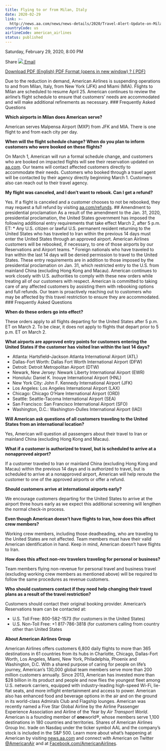 ```yaml
---
title: Flying to or from Milan, Italy
date: 2020-02-29
link: >-
  http://news.aa.com/news/news-details/2020/Travel-Alert-Update-on-Milan-Italy-Flying-Presidential-Proclamation-Amendment-OPS-DIS-02/default.aspx
countryCode: us
airlineCode: american_airlines
status: published
---
```

Saturday, February 29, 2020, 8:00 PM

Share [![](/files/images/email-icon.png) Email](# "Share by email") 

[ Download PDF (English) PDF Format (opens in new window) ? ( PDF) ](//s21.q4cdn.com/616071541/files/doc_news/Travel-Alert-Update-on-Milan-Italy-Flying-Presidential-Proclamation-Amendment-OPS-DIS-02-2020.pdf) 

Due to the reduction in demand, American Airlines is suspending operations to and from Milan, Italy, from New York (JFK) and Miami (MIA). Flights to Milan are scheduled to resume April 25. American continues to review the airline’s flight schedule to ensure that customers’ needs are accommodated and will make additional refinements as necessary. ### Frequently Asked Questions 

**Which airports in Milan does American serve?** 

American serves Malpensa Airport (MXP) from JFK and MIA. There is one flight to and from each city per day. 

**When will the flight schedule change? When do you plan to inform customers who were booked on these flights?** 

On March 1, American will run a formal schedule change, and customers who are booked on impacted flights will see their reservation updated on [aa.com](http://www.aa.com). Our teams will contact affected customers directly to accommodate their needs. Customers who booked through a travel agent will be contacted by their agency directly beginning March 1. Customers also can reach out to their travel agency. 

**My flight was canceled, and I don’t want to rebook. Can I get a refund?** 

Yes. If a flight is canceled and a customer chooses to not be rebooked, they may request a full refund by visiting [aa.com/refunds](https://www.aa.com/refunds). ## Amendment to presidential proclamation As a result of the amendment to the Jan. 31, 2020, presidential proclamation, the United States government has imposed the following additional entry requirements that take effect March 2, after 5 p.m. ET: * Any U.S. citizen or lawful U.S. permanent resident returning to the United States who has traveled to Iran within the previous 14 days must enter the United States through an approved airport. American Airlines customers will be rebooked, if necessary, to one of those airports by our Reservations and Airport teams. * Foreign nationals who have traveled to Iran within the last 14 days will be denied permission to travel to the United States. These entry requirements are in addition to those imposed by the presidential proclamation on Jan. 31, which restricted entry to the U.S. from mainland China (excluding Hong Kong and Macau). American continues to work closely with U.S. authorities to comply with these new orders while treating all of our customers with respect. American is committed to taking care of any affected customers by assisting them with rebooking options and full refunds. Our team is proactively reaching out to customers who may be affected by this travel restriction to ensure they are accommodated. ### Frequently Asked Questions 

**When do these orders go into effect?** 

These orders apply to all flights departing for the United States after 5 p.m. ET on March 2. To be clear, it does not apply to flights that depart prior to 5 p.m. ET on March 2. 

**What airports are approved entry points for customers entering the United States if the customer has visited Iran within the last 14 days?**

* Atlanta: Hartsfield–Jackson Atlanta International Airport (ATL) 
* Dallas-Fort Worth: Dallas Fort Worth International Airport (DFW) 
* Detroit: Detroit Metropolitan Airport (DTW)
* Newark, New Jersey: Newark Liberty International Airport (EWR) 
* Honolulu: Daniel K. Inouye International Airport (HNL) 
* New York City: John F. Kennedy International Airport (JFK) 
* Los Angeles: Los Angeles International Airport (LAX) 
* Chicago: Chicago O’Hare International Airport (ORD) 
* Seattle: Seattle-Tacoma International Airport (SEA) 
* San Francisco: San Francisco International Airport (SFO) 
* Washington, D.C.: Washington-Dulles International Airport (IAD)

**Will American ask questions of all customers traveling to the United States from an international location?** 

Yes, American will question all passengers about their travel to Iran or mainland China (excluding Hong Kong and Macau). 

**What if a customer is authorized to travel, but is scheduled to arrive at a nonapproved airport?** 

If a customer traveled to Iran or mainland China (excluding Hong Kong and Macau) within the previous 14 days and is authorized to travel, but is scheduled to arrive at a nonapproved airport, American will help reroute the customer to one of the approved airports or offer a refund. 

**Should customers arrive at international airports early?** 

We encourage customers departing for the United States to arrive at the airport three hours early as we expect this additional screening will lengthen the normal check-in process. 

**Even though American doesn’t have flights to Iran, how does this affect crew members?** 

Working crew members, including those deadheading, who are traveling to the United States are not affected. Team members must have their valid American identification in hand. Keep in mind, American doesn’t have flights to Iran. 

**How does this affect non-rev travelers traveling for personal or business?** 

Team members flying non-revenue for personal travel and business travel (excluding working crew members as mentioned above) will be required to follow the same procedures as revenue customers. 

**Who should customers contact if they need help changing their travel plans as a result of the travel restriction?** 

Customers should contact their original booking provider. American’s Reservations team can be contacted at: 
* U.S. Toll Free: 800-582-1573 (for customers in the United States) 
* U.S. Non-Toll Free: +1 817-786-3818 (for customers calling from country other than United States 

**About American Airlines Group** 

American Airlines offers customers 6,800 daily flights to more than 365 destinations in 61 countries from its hubs in Charlotte, Chicago, Dallas-Fort Worth, Los Angeles, Miami, New York, Philadelphia, Phoenix and Washington, D.C. With a shared purpose of caring for people on life’s journey, American’s 130,000 global team members serve more than 200 million customers annually. Since 2013, American has invested more than $28 billion in its product and people and now flies the youngest fleet among U.S. network carriers, equipped with industry-leading high-speed Wi-Fi, lie-flat seats, and more inflight entertainment and access to power. American also has enhanced food and beverage options in the air and on the ground in its world-class Admirals Club and Flagship lounges. American was recently named a Five Star Global Airline by the Airline Passenger Experience Association and Airline of the Year by _Air Transport World_. American is a founding member of **one**world®, whose members serve 1,100 destinations in 180 countries and territories. Shares of American Airlines Group Inc. trade on Nasdaq under the ticker symbol AAL and the company’s stock is included in the S&P 500. Learn more about what’s happening at American by visiting [news.aa.com](http://news.aa.com/) and connect with American on Twitter [@AmericanAir](https://twitter.com/AmericanAir) and at [Facebook.com/AmericanAirlines](https://www.facebook.com/AmericanAirlines). 
